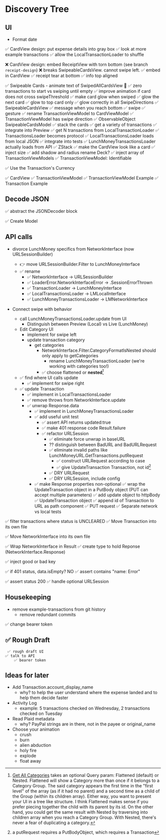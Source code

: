 # Discovery Tree

## UI

- Format date

✅ CardView design: put expense details into gray box
    ✅ look at more example transactions
        ✅ allow the LocalTransactionLoader to shuffle

❌ CardView design: embed ReceiptView with torn bottom (see branch `receipt-design`)
    ❌ breaks SwipeableCardsView. cannot swipe left.
    ✅ embed in CardView
    ✅ receipt tear at bottom
    ✅ info top aligned

✅ Swipeable Cards
    - animate text of SwipedAllCardsView 🎉
    ✅ zero transactions to start vs swiping until empty
    ✅ improve animation if card does not cross swipeThreshold 
    ✅ make card glow when swiped
        ✅ glow the next card
        ✅ glow to top card only
        ✅ glow correctly in all SwipeDirections
    ✅ SwipeableCardsView
        ✅ message when you reach bottom
        ✅ swipe
            ✅ gesture
            ✅ rename TransactionViewModel to CardViewModel 
            ✅ TransactionViewModel has swipe direction
            ✅ ObservableObject SwipeableCardsModel
        ✅ stack the cards
             ✅ get a variety of transactions
                 ✅ integrate into Preview
                 ✅ get N transactions from LocalTransactionLoader
                 ✅ TransactionsLoader becomes protocol
                     ✅ LocalTransactionsLoader loads from local JSON
                         ✅ integrate into tests
                     ✅ LunchMoneyTransactionsLoader actually loads from API
             ✅ ZStack
         ✅ make the CardView look like a card
             ✅ inject size
             ✅ add shadow and radius 
         rename Deck?
         ✅ inject array of TransactionViewModels
     ✅ TransactionViewModel: Identifiable

✅ Use the Transaction's Currency

✅ CardView
     ✅ TransactionViewModel
         ✅ TransactionViewModel Example
             ✅ Transaction Example


## Decode JSON

✅ abstract the JSONDecoder block

✅ Create Model 

## API calls

- divorce LunchMoney specifics from NetworkInterface (now URLSessionBuilder)
    - 👉 move URLSessionBuilder.Filter to LunchMoneyInterface
    * ✅ rename
        * ✅ NetworkInterface -> URLSessionBuilder
        * ✅ LoaderError.NetworkInterfaceError -> .SessionErrorThrown
        * ✅ TransactionLoader -> LunchMoneyInterface
        * ✅ LocalTransactionsLoader -> LMLocalInterface
        * ✅ LunchMoneyTransactionsLoader -> LMNetworkInterface

- Connect swipe with behavior
    - call LunchMoneyTransactionsLoader.update from UI
        - Distinguish between Preview (Local) vs Live (LunchMoney)
    - Edit Category UI
        - implement for swipe left
        - update transaction category
            - get categories
                - NetworkInterface.Filter.CategoryFormatIsNested should only apply to getCategories
                    - rename LunchMoneyTransactionLoader (we're working with categories too!)
                * ✅ choose flattened or **nested**[^2]
    * ✅ find where UI calls update
        * ✅ implement for swipe right
    * ✅ update Transaction
        * ✅ implement in LocalTransactionsLoader
        * ✅ remove throws from NetworkInterface.update
        * ✅ unwrap Response.data
            * ✅ implement in LunchMoneyTransactionsLoader
            * ✅ add useful unit test
                * ✅ assert API returns updated:true
                * ✅ make 401 response code Result.failure
                * ✅ refactor URLSession
                    * ✅ eliminate force unwrap in baseURL
                    * ⁇ distinguish between BadURL and BadURLRequest
                    * ✅ eliminate invalid paths like LunchMoneyURL.GetTransactions.putRequest
                        * ✅ construct URLRequest according to case
                        * ✅ give UpdateTransaction Transaction, not id[^1]
                    * ✅ DRY URLRequest
                    * ✅ DRY URLSession, include config
            * ✅ make Response properties non-optional
        ✅ wrap the UpdateTransaction object in a PutBody object (PUT can accept multiple parameters)
        ✅ add update object to httpBody
        ✅ UpdateTransaction object
        ✅ append id of Transaction to URL as path component
        ✅ PUT request
    ✅ Separate network vs local tests

✅ filter transactions where status is UNCLEARED
     ✅ Move Transaction into its own file

✅ Move NetworkInterface into its own file

✅ Wrap NetworkInterface in Result
     ✅ create type to hold Reponse (NetworkInterface.Response)

✅ inject good or bad key


✅ if 401 status, data.isEmpty? NO
	 ✅ assert contains "name: Error"

✅ assert status 200
	 ✅ handle optional URLSession

## Housekeeping
- remove example-transactions from git history
    - remove redundant commits

✅ change bearer token


## ✅ Rough Draft
	 ✅ rough draft UI
	✅ talk to API
		✅ bearer token

## Ideas for later

- Add Transaction.account_display_name
    - why? to help the user understand where the expense landed and to help them decide faster
- Activity Log
    - example: 5 transactions checked on Wednesday, 2 transactions checked on Tuesday
- Read Plaid metadata
    - why? PayPal strings are in there, not in the payee or original_name
- Choose your animation
    - crush
    - burn
    - alien abduction
    - holy fire
    - explode
    - float away

[^1]: a putRequest requires a PutBodyObject, which requires a Transaction 
[^2]: [Get All Categories](https://lunchmoney.dev/#get-all-categories) takes an optional Query param: Flattened (default) or Nested. Flattened will show a Category more than once if it belongs to a Category Group. The said category appears the first time in the "first level" of the array (as if it had no parent) and a second time as a child of the Group (within its children array). Either way, you want to present your UI in a tree like structure. I think Flattened makes sense if you prefer piecing together the child with its parent by its id. On the other hand, you could get the same result with Nested by traversing into children array when you reach a Category Group. With Nested, there's never a fear of duplicating a category.
